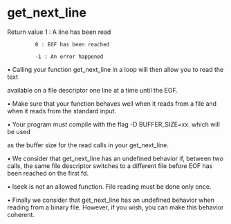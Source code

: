 # get_next_line
Return value 1 : A line has been read

			 0 : EOF has been reached

			 -1 : An error happened

• Calling your function get_next_line in a loop will then allow you to read the text

available on a file descriptor one line at a time until the EOF.

• Make sure that your function behaves well when it reads from a file and when it
reads from the standard input.

• Your program must compile with the flag -D BUFFER_SIZE=xx. which will be used

as the buffer size for the read calls in your get_next_line. 

• We consider that get_next_line has an undefined behavior if, between two calls,
the same file descriptor switches to a different file before EOF has been reached on
the first fd.

• lseek is not an allowed function. File reading must be done only once.

• Finally we consider that get_next_line has an undefined behavior when reading
from a binary file. However, if you wish, you can make this behavior coherent.